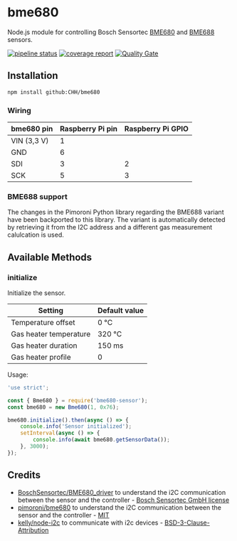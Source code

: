 # bme680

Node.js module for controlling Bosch Sensortec [BME680](https://ae-bst.resource.bosch.com/media/_tech/media/datasheets/BST-BME680-DS001-00.pdf) and [BME688](https://www.bosch-sensortec.com/products/environmental-sensors/gas-sensors/bme688/) sensors.

[![pipeline status](https://gitlab.com/ftmazzone/bme680/badges/master/pipeline.svg)](https://gitlab.com/ftmazzone/bme680/commits/master)
[![coverage report](https://gitlab.com/ftmazzone/bme680/badges/master/coverage.svg)](https://gitlab.com/ftmazzone/bme680/commits/master)
[![Quality Gate](https://sonarcloud.io/api/project_badges/measure?project=ftmazzone_bme680&metric=alert_status&style=flat-square)](https://sonarcloud.io/dashboard?id=ftmazzone_bme680)



## Installation

```sh
npm install github:CHH/bme680
```

### Wiring

| bme680 pin  | Raspberry Pi pin| Raspberry Pi GPIO|
|-------------|:----------------|:-----------------|
| VIN (3,3 V) | 1               |                  |
| GND         | 6               |                  |
| SDI         | 3               | 2                |
| SCK         | 5               | 3                |

### BME688 support

The changes in the Pimoroni Python library regarding the BME688 variant have been backported to this library. The variant is automatically detected by retrieving it from the I2C address and a different gas measurement calulcation
is used.

## Available Methods

### initialize

Initialize the sensor.

| Setting                | Default value|
|------------------------|:-------------|
| Temperature offset     | 0 °C         |
| Gas heater temperature | 320 °C       |
| Gas heater duration    | 150 ms       |
| Gas heater profile     | 0            |

Usage:
```javascript
'use strict';

const { Bme680 } = require('bme680-sensor');
const bme680 = new Bme680(1, 0x76);

bme680.initialize().then(async () => {
    console.info('Sensor initialized');
    setInterval(async () => {
        console.info(await bme680.getSensorData());
    }, 3000);
});
```

## Credits

* [BoschSensortec/BME680_driver](https://github.com/BoschSensortec/BME680_driver) to understand the i2C communication between the sensor and the controller - [Bosch Sensortec GmbH license](https://github.com/BoschSensortec/BME680_driver/blob/master/LICENSE)
* [pimoroni/bme680](https://github.com/pimoroni/bme680) to understand the i2C communication between the sensor and the controller - [MIT](https://github.com/pimoroni/bme680/blob/master/LICENSE)
* [kelly/node-i2c](https://github.com/kelly/node-i2c#readme) to communicate with i2c devices - [BSD-3-Clause-Attribution](https://github.com/kelly/node-i2c/blob/master/LICENSE)
